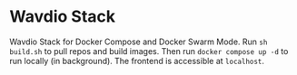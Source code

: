 # Wavdio Stack

Wavdio Stack for Docker Compose and Docker Swarm Mode. Run ``sh build.sh`` to pull repos and build images. Then run ``docker compose up -d`` to run locally (in background). The frontend is accessible at ``localhost``.
